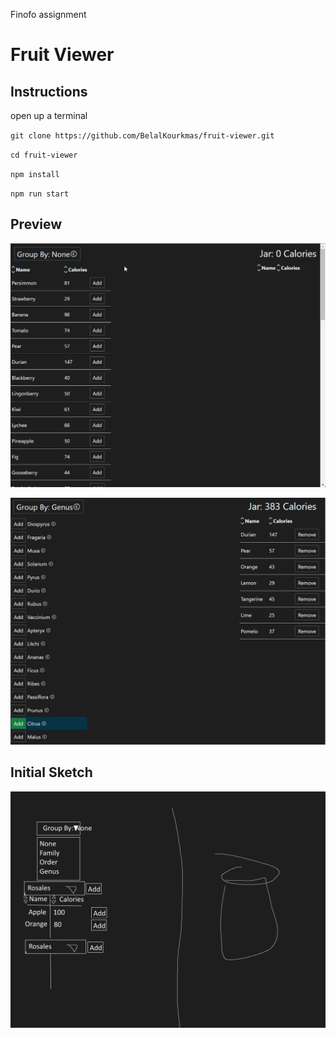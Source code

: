 Finofo assignment

# Fruit Viewer

## Instructions

open up a terminal

`git clone https://github.com/BelalKourkmas/fruit-viewer.git`

`cd fruit-viewer`

`npm install`

`npm run start`

## Preview

![preview](src/images/preview.gif)

![screenshot](src/images/preview.png)

## Initial Sketch

![sketch](src/images/sketch.png)
